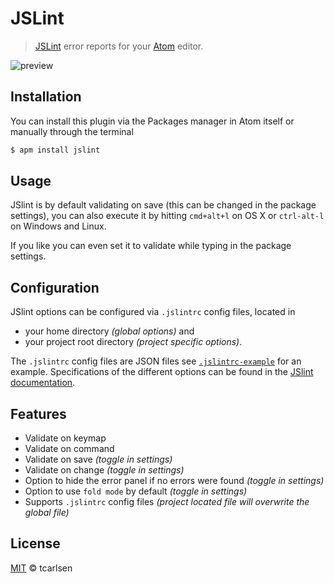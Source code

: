 # JSLint

> [JSLint](https://github.com/douglascrockford/JSLint) error reports for your [Atom](http://atom.io) editor.

![preview](https://raw.github.com/tcarlsen/atom-jslint/master/preview.png)

## Installation

You can install this plugin via the Packages manager in Atom itself or manually through the terminal

```bash
$ apm install jslint
```

## Usage

JSlint is by default validating on save (this can be changed in the package settings), you can also execute it by hitting `cmd+alt+l` on OS X or `ctrl-alt-l` on Windows and Linux.

If you like you can even set it to validate while typing in the package settings.

## Configuration
JSlint options can be configured via `.jslintrc` config files, located in

 * your home directory *(global options)* and 
 * your project root directory *(project specific options)*.

The `.jslintrc` config files are JSON files see [`.jslintrc-example`](.jslintrc-example) for an example.
Specifications of the different options can be found in the [JSlint documentation](http://www.jslint.com/lint.html#options).


## Features

 * Validate on keymap
 * Validate on command
 * Validate on save *(toggle in settings)*
 * Validate on change *(toggle in settings)*
 * Option to hide the error panel if no errors were found *(toggle in settings)*
 * Option to use `fold mode` by default *(toggle in settings)*
 * Supports `.jslintrc` config files *(project located file will overwrite the global file)*

## License

[MIT](http://opensource.org/licenses/MIT) © tcarlsen
